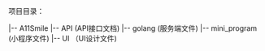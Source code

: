 项目目录：

|-- A11Smile
    |-- API    (API接口文档)
    |-- golang  (服务端文件)
    |-- mini_program (小程序文件)
    |-- UI （UI设计文件)
        